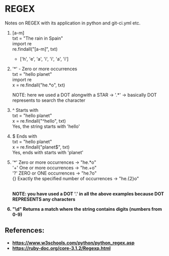 # REGEX
Notes on REGEX with its application in python and git-ci.yml etc.

1. [a-m] <br />
   txt = "The rain in Spain" <br /> 
   import re <br />
   re.findall("[a-m]", txt) <br />
   
   - ['h', 'e', 'a', 'i', 'i', 'a', 'i']
   
2. '*'	- Zero or more occurrences <br />
   txt = "hello planet" <br />
   import re <br />
   x = re.findall("he.*o", txt) <br />
   
   NOTE: here we used a DOT alongwith a STAR -> '.*' -> basically DOT represents to search the character
  
3. ^	Starts with <br />
   txt = "hello planet" <br />
   x = re.findall("^hello", txt) <br />
   Yes, the string starts with 'hello'
   
4. $	Ends with   
   txt = "hello planet" <br />
   x = re.findall("planet$", txt) <br />
   Yes, ends with starts with 'planet'
   
5. '*'	Zero or more occurrences  -> "he.*o" <br />
   '+'  One or more occurrences   -> "he.+o" <br />
   '?'  ZERO or ONE occurrences   -> "he.?o" <br />
   {}   Exactly the specified number of occurrences -> "he.{2}o" <br /> <br />
   
   <b> NOTE: you have used a DOT '.' in all the above examples because DOT REPRESENTS any characters <b />
   
   
6. "\d"	Returns a match where the string contains digits (numbers from 0-9)  

## References:
- https://www.w3schools.com/python/python_regex.asp
- https://ruby-doc.org/core-3.1.2/Regexp.html
